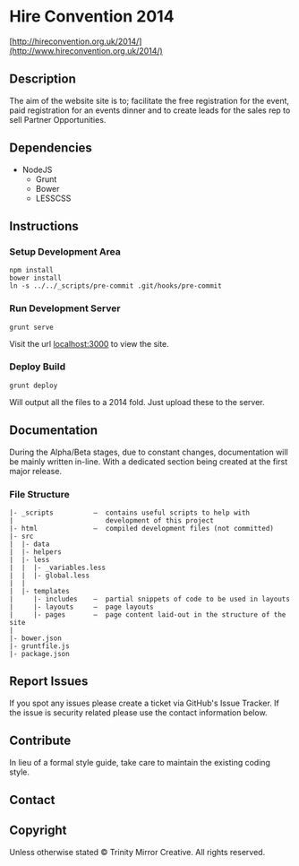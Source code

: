 # Hire Convention 2014
[http://hireconvention.org.uk/2014/](http://www.hireconvention.org.uk/2014/)

## Description

The aim of the website site is to; facilitate the free registration for the event, paid registration for an events dinner and to create leads for the sales rep to sell Partner Opportunities.

## Dependencies

- NodeJS
  - Grunt
  - Bower
  - LESSCSS

## Instructions

### Setup Development Area

```
npm install
bower install
ln -s ../../_scripts/pre-commit .git/hooks/pre-commit
```

### Run Development Server

```
grunt serve
```

Visit the url [localhost:3000](http://localhost:3000/) to view the site.

### Deploy Build

```
grunt deploy
```

Will output all the files to a 2014 fold. Just upload these to the server.

## Documentation

During the Alpha/Beta stages, due to constant changes, documentation will be mainly written in-line. With a dedicated section being created at the first major release.

### File Structure

```
|- _scripts          –  contains useful scripts to help with
|                       development of this project
|- html              –  compiled development files (not committed)
|- src
|  |- data
|  |- helpers
|  |- less
|  |  |- _variables.less
|  |  |- global.less
|  |
|  |- templates
|     |- includes    –  partial snippets of code to be used in layouts
|     |- layouts     –  page layouts
|     |- pages       –  page content laid-out in the structure of the site
|
|- bower.json
|- gruntfile.js
|- package.json
```

## Report Issues

If you spot any issues please create a ticket via GitHub's Issue Tracker. If the issue is security related please use the contact information below.

## Contribute

In lieu of a formal style guide, take care to maintain the existing coding style.

## Contact

## Copyright

Unless otherwise stated &copy; Trinity Mirror Creative. All rights reserved.